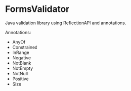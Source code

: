 # FormsValidator
Java validation library using ReflectionAPI and annotations.

Annotations:

- AnyOf
- Constrained
- InRange
- Negative
- NotBlank
- NotEmpty
- NotNull
- Positive
- Size
